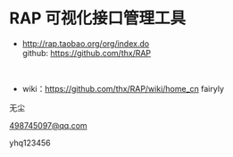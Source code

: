 # RAP 可视化接口管理工具

* http://rap.taobao.org/org/index.do  
  github: https://github.com/thx/RAP
  
  
* wiki：https://github.com/thx/RAP/wiki/home_cn
fairyly

无尘

498745097@qq.com

yhq123456

